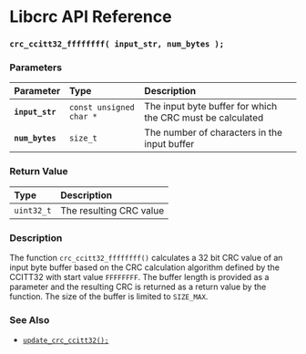 # Libcrc API Reference

### `crc_ccitt32_ffffffff( input_str, num_bytes );`

### Parameters

| Parameter | Type | Description |
| :--- | :--- | :--- |
|**`input_str`**|`const unsigned char *`|The input byte buffer for which the CRC must be calculated|
|**`num_bytes`**|`size_t`|The number of characters in the input buffer|

### Return Value

| Type | Description |
| :--- | :--- |
|`uint32_t`|The resulting CRC value|

### Description

The function `crc_ccitt32_ffffffff()` calculates a 32 bit CRC value of an input byte buffer based on the CRC calculation algorithm defined by the CCITT32 with start value `FFFFFFFF`.  The buffer length is provided as a parameter and the resulting CRC is returned as a return value by the function. The size of the buffer is limited to `SIZE_MAX`.

### See Also

* [`update_crc_ccitt32();`](update_crc_ccitt32.md)
